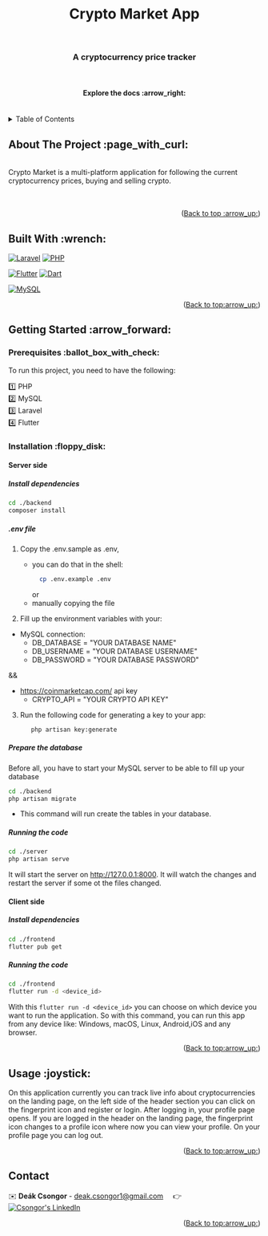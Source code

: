 <div id="readme-top"></div>
<h1 align="center"> Crypto Market App  </h1>
  <br>
<h3 align="center">A cryptocurrency price tracker  </h3>
<br>
    <h4 align="center" href="https://github.com/CsongorD/Crypto-Market"><strong>Explore the docs :arrow_right:	</strong></h4>
    <br />

<details>
  <summary>Table of Contents</summary>
  <ol>
    <li>
      <a href="#about-the-project">About The Project</a>
      <ul>
        <li><a href="#built-with">Built With</a></li>
      </ul>
    </li>
    <li>
      <a href="#getting-started">Getting Started</a>
      <ul>
        <li><a href="#prerequisites">Prerequisites</a></li>
        <li><a href="#installation">Installation</a></li>
      </ul>
    </li>
    <li><a href="#usage">Usage</a></li>
    <li><a href="#contact">Contact</a></li>
  </ol>
</details>

<div id="about-the-project"></div>
<h2>About The Project :page_with_curl:</h2>
<br />
Crypto Market is a multi-platform application for following the current cryptocurrency prices, buying and selling crypto.
<br />
<br />

<br />
<p align="right">(<a href="#readme-top">Back to top :arrow_up:</a>)</p>

<div id="built-with"></div>
<h2> Built With :wrench:</h2>

[![Laravel][Laravel.img]][Laravel-url] [![PHP][PHP.img]][PHP-url]
<br/>

[![Flutter][Flutter.img]][Flutter-url] [![Dart][Dart.img]][Dart-url]
<br>

[![MySQL][MySQL.img]][MySQL-url]

<p align="right">(<a href="#readme-top">Back to top:arrow_up:</a>)</p>

<div id="getting-started"></div>
<h2> Getting Started :arrow_forward:</h2>

<div id="prerequisites"></div>
<h3> Prerequisites :ballot_box_with_check:</h3>

To run this project, you need to have the following:

:one: PHP <br>
:two: MySQL <br>
:three: Laravel <br>
:four: Flutter <br>

<div id="installation"></div>
<h3> Installation :floppy_disk:</h3>

<h4> Server side</h4>

<h5> Install dependencies</h5>

```bash
cd ./backend
composer install
```

<h5> .env file</h5>

1. Copy the .env.sample as .env,

   - you can do that in the shell:
     ```bash
       cp .env.example .env
     ```
     or
   - manually copying the file

2. Fill up the environment variables with your:

- MySQL connection:
  - DB_DATABASE = "YOUR DATABASE NAME"
  - DB_USERNAME = "YOUR DATABASE USERNAME"
  - DB_PASSWORD = "YOUR DATABASE PASSWORD"

&&

- https://coinmarketcap.com/ api key
  - CRYPTO_API = "YOUR CRYPTO API KEY"

3. Run the following code for generating a key to your app:
   ```bash
      php artisan key:generate
   ```

<h5> Prepare the database</h5>

Before all, you have to start your MySQL server to be able to fill up your database

```bash
cd ./backend
php artisan migrate
```

- This command will run create the tables in your database.

<h5> Running the code</h5>

```bash
cd ./server
php artisan serve
```

It will start the server on http://127.0.0.1:8000. It will watch the changes and restart the server if some ot the files
changed.

<h4> Client side</h4>

<h5> Install dependencies</h5>

```bash
cd ./frontend
flutter pub get
```

<h5> Running the code</h5>

```bash
cd ./frontend
flutter run -d <device_id>
```

With this `flutter run -d <device_id>` you can choose on which device you want to run the application.
So with this command, you can run this app from any device like: Windows, macOS, Linux, Android,iOS and any browser.

<p align="right">(<a href="#readme-top">Back to top:arrow_up:</a>)</p>

<div id="usage"></div>
<h2> Usage :joystick:</h2>

On this application currently you can track live info about cryptocurrencies on the landing page,
on the left side of the header section you can click on the fingerprint icon and register or login.
After logging in, your profile page opens.
If you are logged in the header on the landing page,
the fingerprint icon changes to a profile icon where now you can view your profile.
On your profile page you can log out.

<p align="right">(<a href="#readme-top">Back to top:arrow_up:</a>)</p>

<div id="contact"></div>
<h2> Contact</h2>

:envelope: **Deák Csongor** - deak.csongor1@gmail.com &nbsp;&nbsp;&nbsp; :point_right:
&nbsp;&nbsp;&nbsp;
[![Csongor's LinkedIn][linkedin-shield]][LinkedIn - Csongor]

<p align="right">(<a href="#readme-top">Back to top:arrow_up:</a>)</p>

[linkedin-url]: https://linkedin.com/in/linkedin_username
[LinkedIn - Csongor]: https://www.linkedin.com/in/csongor-deak/
[linkedin-shield]: https://img.shields.io/badge/-LinkedIn-black.svg?style=for-the-badge&logo=linkedin&colorB=555
[Laravel.img]: https://img.shields.io/badge/Laravel-white?style=for-the-badge&logo=Laravel
[Laravel-url]: https://laravel.com/
[Flutter.img]: https://img.shields.io/badge/Flutter-white?style=for-the-badge&logo=Flutter&logoColor=%2302569B
[Flutter-url]: https://flutter.dev/
[MySQL.img]: https://img.shields.io/badge/Mysql-white?style=for-the-badge&logo=Mysql&logoColor=%234479A1
[MySQL-url]: https://www.mysql.com/
[Dart.img]: https://img.shields.io/badge/Dart-white?style=for-the-badge&logo=Dart&logoColor=%230175C2
[Dart-url]: https://dart.dev/
[PHP.img]: https://img.shields.io/badge/PHP-white?style=for-the-badge&logo=PHP&logoColor=%23777BB4
[PHP-url]: https://www.php.net/
